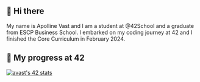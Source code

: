 ## 👋 Hi there

My name is Apolline Vast and I am a student at @42School and a graduate from ESCP Business School.
I embarked on my coding journey at 42 and I finished the Core Curriculum in February 2024. 


## 🚀 My progress at 42

[![avast's 42 stats](https://badge.mediaplus.ma/greenbinary/avast?1337Badge=off&UM6P=off)](https://github.com/oakoudad/badge42)
